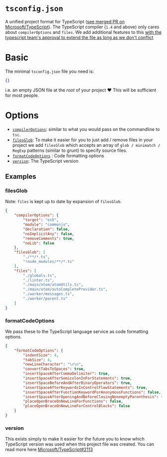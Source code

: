 # `tsconfig.json`
A unified project format for TypeScript ([see merged PR on Microsoft/TypeScript](https://github.com/Microsoft/TypeScript/pull/1692)). The TypeScript compiler (`1.4` and above) only cares about `compilerOptions` and `files`. We add additional features to this [with the typescript team's approval to extend the file as long as we don't conflict](https://github.com/Microsoft/TypeScript/issues/1955)

# Basic
The minimal `tsconfig.json` file you need is: 
```json
{}
```
i.e. an empty JSON file at the *root* of your project :heart: This will be sufficient for most people.

# Options

* [`compilerOptions`](https://github.com/TypeStrong/atom-typescript/blob/e2fa67c4715189b71430f766ed9a92d9fb3255f9/lib/main/tsconfig/tsconfig.ts#L8-L35): similar to what you would pass on the commandline to `tsc`.
* [`filesGlob`](https://github.com/TypeStrong/atom-typescript/blob/master/docs/tsconfig.md#filesglob): To make it easier for you to just add / remove files in your project we add `filesGlob` which accepts an array of `glob / minimatch / RegExp` patterns (similar to grunt) to specify source files.
* [`formatCodeOptions`](https://github.com/TypeStrong/atom-typescript/blob/master/docs/tsconfig.md#format) : Code formatting options
* [`version`](https://github.com/TypeStrong/atom-typescript/blob/master/docs/tsconfig.md#version): The TypeScript version


## Examples

### filesGlob

Note: `files` is kept up to date by expansion of `filesGlob`.  

```json
{
    "compilerOptions": {
        "target": "es5",
        "module": "commonjs",
        "declaration": false,
        "noImplicitAny": false,
        "removeComments": true,
        "noLib": false
    },
    "filesGlob": [
        "./**/*.ts",
        "!node_modules/**/*.ts"
    ],
    "files": [
        "./globals.ts",
        "./linter.ts",
        "./main/atom/atomUtils.ts",
        "./main/atom/autoCompleteProvider.ts",
        "./worker/messages.ts",
        "./worker/parent.ts"
    ]
}
```
### formatCodeOptions
We pass these to the TypeScript language service as code formatting options.

```json
{
    "formatCodeOptions": {
        "indentSize": 4,
        "tabSize": 4,
        "newLineCharacter": "\r\n",
        "convertTabsToSpaces": true,
        "insertSpaceAfterCommaDelimiter": true,
        "insertSpaceAfterSemicolonInForStatements": true,
        "insertSpaceBeforeAndAfterBinaryOperators": true,
        "insertSpaceAfterKeywordsInControlFlowStatements": true,
        "insertSpaceAfterFunctionKeywordForAnonymousFunctions": false,
        "insertSpaceAfterOpeningAndBeforeClosingNonemptyParenthesis": false,
        "placeOpenBraceOnNewLineForFunctions": false,
        "placeOpenBraceOnNewLineForControlBlocks": false
    }
}
```

### version
This exists simply to make it easier for the future you to know which TypeScript version was used when this project file was created. You can read more here [Microsoft/TypeScript#2113](https://github.com/Microsoft/TypeScript/issues/2133)
